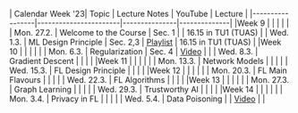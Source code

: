 | Calendar Week '23| Topic                 | Lecture Notes |  YouTube  |  Lecture  |
|-----------------|-----------------------|---------------|--------------|
|Week 9    |                       |               |              |              |
|    Mon. 27.2.   | Welcome to the Course |        Sec. 1       |              |      16.15 in TU1 (TUAS)        |
|   Wed. 1.3.     | ML Design Principle |   Sec. 2,3            |   <a href="https://youtube.com/playlist?list=PLrbn2dGrLJK_Uix6FM4mOrIcE5m1fZaX3">Playlist</a>         |      16.15 in TU1 (TUAS)        |
|Week 10    |                       |               |              |          |
| Mon. 6.3. | Regularization |        Sec. 4       |  <a href="https://youtu.be/94tlSrs9ZNo">Video</a>             |         |
| Wed. 8.3. | Gradient Descent  |               |              |         |
|Week 11    |                       |               |              |         |
| Mon. 13.3. | Network Models |               |              |         |
| Wed. 15.3. | FL Design Principle |               |              |         |
|Week 12    |                       |               |              |         |
| Mon. 20.3. | FL Main Flavours |               |              |         |
| Wed. 22.3. | FL Algorithms |               |              |         |
|Week 13    |                       |               |              |         |
| Mon. 27.3. | Graph Learning |               |              |         |
| Wed. 29.3. | Trustworthy AI |               |              |         |
|Week 14    |                       |               |              |         |
| Mon. 3.4. | Privacy in FL |               |              |         |
| Wed. 5.4. | Data Poisoning |               |     <a href="https://www.youtube.com/watch?v=MLjK-SC7JSY">Video</a>         |         |
